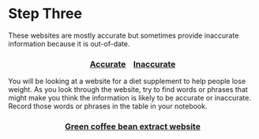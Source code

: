 # Step Three

These websites are mostly accurate but sometimes provide inaccurate information because it is out-of-date.

### <div align="center">[Accurate]()&nbsp;&nbsp;&nbsp;&nbsp;[Inaccurate]()</div>

<!-- **needs links -->

You will be looking at a website for a diet supplement to help people lose weight. As you look through the website, try to find words or phrases that might make you think the information is likely to be accurate or inaccurate. Record those words or phrases in the table in your notebook.

### <div align="center">[Green coffee bean extract website]()</div>

<!-- **needs links -->